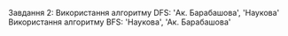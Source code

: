 Завдання 2:
Використання алгоритму DFS: 'Ак. Барабашова', 'Наукова'
Використання алгоритму BFS: 'Наукова', 'Ак. Барабашова'